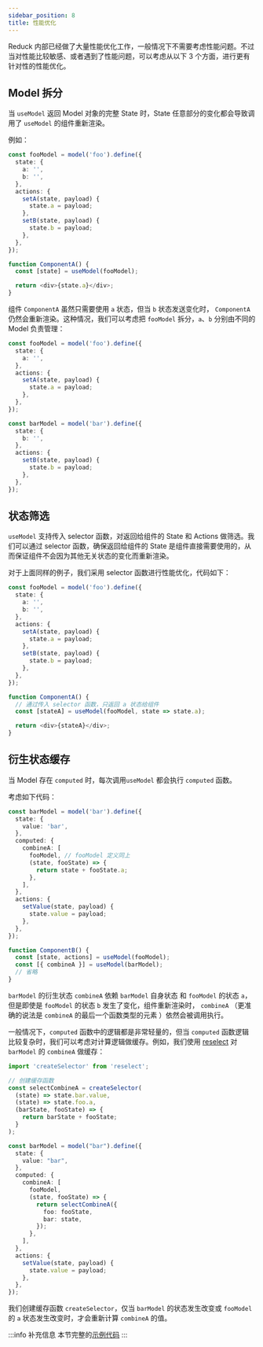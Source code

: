 ```yaml
---
sidebar_position: 8
title: 性能优化
---
```


Reduck 内部已经做了大量性能优化工作，一般情况下不需要考虑性能问题。不过当对性能比较敏感、或者遇到了性能问题，可以考虑从以下 3 个方面，进行更有针对性的性能优化。

## Model 拆分

当 `useModel` 返回 Model 对象的完整 State 时，State 任意部分的变化都会导致调用了 `useModel` 的组件重新渲染。

例如：

```ts
const fooModel = model('foo').define({
  state: {
    a: '',
    b: '',
  },
  actions: {
    setA(state, payload) {
      state.a = payload;
    },
    setB(state, payload) {
      state.b = payload;
    },
  },
});

function ComponentA() {
  const [state] = useModel(fooModel);

  return <div>{state.a}</div>;
}
```

组件 `ComponentA` 虽然只需要使用 `a` 状态，但当 `b` 状态发送变化时， `ComponentA` 仍然会重新渲染。这种情况，我们可以考虑把 `fooModel` 拆分，`a`、`b` 分别由不同的 Model 负责管理：

```ts
const fooModel = model('foo').define({
  state: {
    a: '',
  },
  actions: {
    setA(state, payload) {
      state.a = payload;
    },
  },
});

const barModel = model('bar').define({
  state: {
    b: '',
  },
  actions: {
    setB(state, payload) {
      state.b = payload;
    },
  },
});
```

## 状态筛选

`useModel` 支持传入 selector 函数，对返回给组件的 State 和 Actions 做筛选。我们可以通过 selector 函数，确保返回给组件的 State 是组件直接需要使用的，从而保证组件不会因为其他无关状态的变化而重新渲染。

对于上面同样的例子，我们采用 selector 函数进行性能优化，代码如下：

```ts
const fooModel = model('foo').define({
  state: {
    a: '',
    b: '',
  },
  actions: {
    setA(state, payload) {
      state.a = payload;
    },
    setB(state, payload) {
      state.b = payload;
    },
  },
});

function ComponentA() {
  // 通过传入 selector 函数，只返回 a 状态给组件
  const [stateA] = useModel(fooModel, state => state.a);

  return <div>{stateA}</div>;
}
```

## 衍生状态缓存

当 Model 存在 `computed` 时，每次调用`useModel` 都会执行 `computed` 函数。

考虑如下代码：

```ts
const barModel = model('bar').define({
  state: {
    value: 'bar',
  },
  computed: {
    combineA: [
      fooModel, // fooModel 定义同上
      (state, fooState) => {
        return state + fooState.a;
      },
    ],
  },
  actions: {
    setValue(state, payload) {
      state.value = payload;
    },
  },
});

function ComponentB() {
  const [state, actions] = useModel(fooModel);
  const [{ combineA }] = useModel(barModel);
  // 省略
}
```

`barModel` 的衍生状态 `combineA` 依赖 `barModel` 自身状态 和 `fooModel` 的状态 `a`，但是即使是 `fooModel` 的状态 `b` 发生了变化，组件重新渲染时， `combineA` （更准确的说法是 `combineA` 的最后一个函数类型的元素 ）依然会被调用执行。

一般情况下，`computed` 函数中的逻辑都是非常轻量的，但当 `computed` 函数逻辑比较复杂时，我们可以考虑对计算逻辑做缓存。例如，我们使用 [reselect](https://github.com/reduxjs/reselect) 对 `barModel` 的 `combineA` 做缓存：

```ts
import 'createSelector' from 'reselect';

// 创建缓存函数
const selectCombineA = createSelector(
  (state) => state.bar.value,
  (state) => state.foo.a,
  (barState, fooState) => {
    return barState + fooState;
  }
);

const barModel = model("bar").define({
  state: {
    value: "bar",
  },
  computed: {
    combineA: [
      fooModel,
      (state, fooState) => {
        return selectCombineA({
          foo: fooState,
          bar: state,
        });
      },
    ],
  },
  actions: {
    setValue(state, payload) {
      state.value = payload;
    },
  },
});
```

我们创建缓存函数 `createSelector`，仅当 `barModel` 的状态发生改变或 `fooModel` 的 `a` 状态发生改变时，才会重新计算 `combineA` 的值。

:::info 补充信息
本节完整的[示例代码](https://github.com/modern-js-dev/modern-js-examples/tree/main/series/tutorials/runtime-api/model/performance-optimization)
:::
